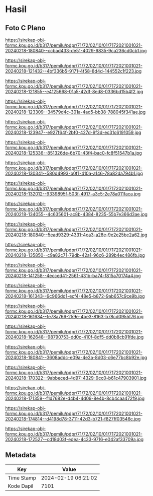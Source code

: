 # Hasil

## Foto C Plano

https://sirekap-obj-formc.kpu.go.id/b317/pemilu/pdpr/71/72/02/10/01/7172021001021-20240218-180840--ccbad433-de51-4029-9835-9ca236cd0cb1.jpg

https://sirekap-obj-formc.kpu.go.id/b317/pemilu/pdpr/71/72/02/10/01/7172021001021-20240218-121432--4bf336b5-9171-4f58-8d4d-144552c1f223.jpg

https://sirekap-obj-formc.kpu.go.id/b317/pemilu/pdpr/71/72/02/10/01/7172021001021-20240218-121855--e4125668-01a5-42df-8ed8-0336bd15b4f2.jpg

https://sirekap-obj-formc.kpu.go.id/b317/pemilu/pdpr/71/72/02/10/01/7172021001021-20240218-123309--34579d4c-301a-4ad5-bb38-788045f341ae.jpg

https://sirekap-obj-formc.kpu.go.id/b317/pemilu/pdpr/71/72/02/10/01/7172021001021-20240218-123947--e927f64f-2bf0-427d-9f3d-ec31c6191059.jpg

https://sirekap-obj-formc.kpu.go.id/b317/pemilu/pdpr/71/72/02/10/01/7172021001021-20240218-125336--851326de-6b70-43f4-bac0-fc8f51547b1a.jpg

https://sirekap-obj-formc.kpu.go.id/b317/pemilu/pdpr/71/72/02/10/01/7172021001021-20240218-130341--580d4993-b0f1-410a-a146-78a82da794b1.jpg

https://sirekap-obj-formc.kpu.go.id/b317/pemilu/pdpr/71/72/02/10/01/7172021001021-20240218-132012--9339895f-503f-4917-a3c5-2e78a011faca.jpg

https://sirekap-obj-formc.kpu.go.id/b317/pemilu/pdpr/71/72/02/10/01/7172021001021-20240218-134055--4c635601-ac8b-4384-8235-55b7e366d3ae.jpg

https://sirekap-obj-formc.kpu.go.id/b317/pemilu/pdpr/71/72/02/10/01/7172021001021-20240218-180840--5ead9329-4331-4ca3-a28e-9e2e25bc2a62.jpg

https://sirekap-obj-formc.kpu.go.id/b317/pemilu/pdpr/71/72/02/10/01/7172021001021-20240218-135850--c9a82c71-79db-42a1-96c6-289b4ec486fb.jpg

https://sirekap-obj-formc.kpu.go.id/b317/pemilu/pdpr/71/72/02/10/01/7172021001021-20240218-141258--4ecced41-2561-431b-ba74-f815a70174a4.jpg

https://sirekap-obj-formc.kpu.go.id/b317/pemilu/pdpr/71/72/02/10/01/7172021001021-20240218-161343--9c966dd1-ecf4-48e5-b872-9ab657c9ce9b.jpg

https://sirekap-obj-formc.kpu.go.id/b317/pemilu/pdpr/71/72/02/10/01/7172021001021-20240218-161634--fe78a766-259e-4be3-8163-b78cd0955f76.jpg

https://sirekap-obj-formc.kpu.go.id/b317/pemilu/pdpr/71/72/02/10/01/7172021001021-20240218-162648--98790753-dd0c-410f-8df5-dd0b8cb91fde.jpg

https://sirekap-obj-formc.kpu.go.id/b317/pemilu/pdpr/71/72/02/10/01/7172021001021-20240218-180841--3608addc-e09a-4e2a-8d03-c6e77bc8b92e.jpg

https://sirekap-obj-formc.kpu.go.id/b317/pemilu/pdpr/71/72/02/10/01/7172021001021-20240218-170322--9abbeced-4d97-4329-9cc0-b61c47903901.jpg

https://sirekap-obj-formc.kpu.go.id/b317/pemilu/pdpr/71/72/02/10/01/7172021001021-20240218-171359--f1d7682e-d4b4-4d09-8e4b-8cb4caa472f9.jpg

https://sirekap-obj-formc.kpu.go.id/b317/pemilu/pdpr/71/72/02/10/01/7172021001021-20240218-174814--d4198d78-3711-42d3-b721-f827ff03546c.jpg

https://sirekap-obj-formc.kpu.go.id/b317/pemilu/pdpr/71/72/02/10/01/7172021001021-20240218-172527--cd18d03f-edea-4c33-9716-e042af33709a.jpg


## Metadata

| Key        | Value               |
| ---------- | ------------------- |
| Time Stamp | 2024-02-19 06:21:02 |
| Kode Dapil | 7101                |



